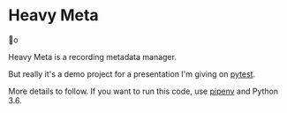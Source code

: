 # Heavy Meta

🤘o

Heavy Meta is a recording metadata manager.

But really it's a demo project for a presentation I'm giving on
[pytest](https://docs.pytest.org/en/latest/).

More details to follow.  If you want to run this code, use
[pipenv](https://docs.pipenv.org/) and Python 3.6.
